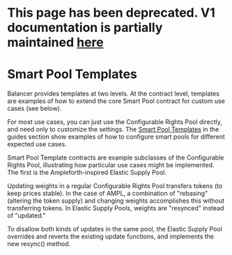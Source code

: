 # This page has been deprecated. V1 documentation is partially maintained [here](docs.balancer.fi/v/v1/smart-contracts/smart-pools/smart-pool-templates)

# Smart Pool Templates

Balancer provides templates at two levels. At the contract level, templates are examples of how to extend the core Smart Pool contract for custom use cases \(see below\).

For most use cases, you can just use the Configurable Rights Pool directly, and need only to customize the settings. The [Smart Pool Templates](../../guides/smart-pool-templates-gui/) in the guides section show examples of how to configure smart pools for different expected use cases.

Smart Pool Template contracts are example subclasses of the Configurable Rights Pool, illustrating how particular use cases might be implemented. The first is the Ampleforth-inspired Elastic Supply Pool.

Updating weights in a regular Configurable Rights Pool transfers tokens \(to keep prices stable\). In the case of AMPL, a combination of "rebasing" \(altering the token supply\) and changing weights accomplishes this without transferring tokens. In Elastic Supply Pools, weights are "resynced" instead of "updated."

To disallow both kinds of updates in the same pool, the Elastic Supply Pool overrides and reverts the existing update functions, and implements the new resync\(\) method.



